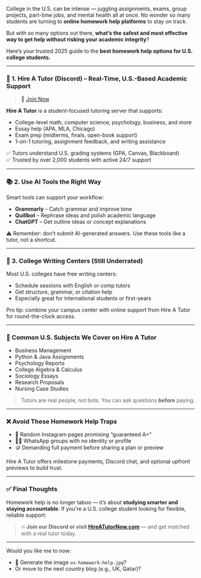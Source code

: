 College in the U.S. can be intense — juggling assignments, exams, group projects, part-time jobs, and mental health all at once. No wonder so many students are turning to **online homework help platforms** to stay on track.

But with so many options out there, **what’s the safest and most effective way to get help without risking your academic integrity**?

Here’s your trusted 2025 guide to the **best homework help options for U.S. college students.**

---

### 🎯 1. Hire A Tutor (Discord) – Real-Time, U.S.-Based Academic Support

> 🔗 [Join Now](https://discord.gg/hireatutor)

**Hire A Tutor** is a student-focused tutoring server that supports:

- College-level math, computer science, psychology, business, and more
- Essay help (APA, MLA, Chicago)
- Exam prep (midterms, finals, open-book support)
- 1-on-1 tutoring, assignment feedback, and writing assistance

✅ Tutors understand U.S. grading systems (GPA, Canvas, Blackboard)  
✅ Trusted by over 2,000 students with active 24/7 support

---

### 📚 2. Use AI Tools the Right Way

Smart tools can support your workflow:

- **Grammarly** – Catch grammar and improve tone
- **Quillbot** – Rephrase ideas and polish academic language
- **ChatGPT** – Get outline ideas or concept explanations

⚠️ Remember: don’t submit AI-generated answers. Use these tools like a tutor, not a shortcut.

---

### 🏫 3. College Writing Centers (Still Underrated)

Most U.S. colleges have free writing centers:

- Schedule sessions with English or comp tutors
- Get structure, grammar, or citation help
- Especially great for international students or first-years

Pro tip: combine your campus center with online support from Hire A Tutor for round-the-clock access.

---

### 🧠 Common U.S. Subjects We Cover on Hire A Tutor

- Business Management
- Python & Java Assignments
- Psychology Reports
- College Algebra & Calculus
- Sociology Essays
- Research Proposals
- Nursing Case Studies

> Tutors are real people, not bots. You can ask questions **before** paying.

---

### ❌ Avoid These Homework Help Traps

- 💸 Random Instagram pages promising “guaranteed A+”
- 🕵️‍♀️ WhatsApp groups with no identity or profile
- 🪙 Demanding full payment before sharing a plan or preview

Hire A Tutor offers milestone payments, Discord chat, and optional upfront previews to build trust.

---

### ✅ Final Thoughts

Homework help is no longer taboo — it’s about **studying smarter and staying accountable**. If you're a U.S. college student looking for flexible, reliable support:

> 🔥 **Join our Discord or visit [HireATutorNow.com](https://hireatutornow.com)** — and get matched with a real tutor today.

---

Would you like me to now:
- 🎨 Generate the image `us-homework-help.jpg`?
- Or move to the next country blog (e.g., UK, Qatar)?

